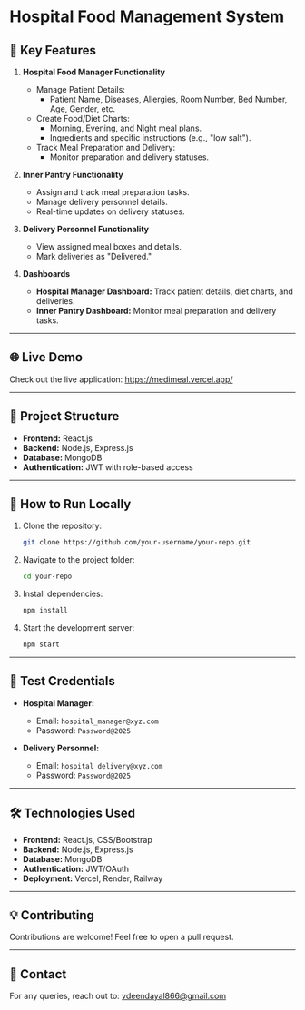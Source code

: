 # Hospital Food Management System


## 🚀 Key Features
1. **Hospital Food Manager Functionality**
   - Manage Patient Details:
     - Patient Name, Diseases, Allergies, Room Number, Bed Number, Age, Gender, etc.
   - Create Food/Diet Charts:
     - Morning, Evening, and Night meal plans.
     - Ingredients and specific instructions (e.g., "low salt").
   - Track Meal Preparation and Delivery:
     - Monitor preparation and delivery statuses.

2. **Inner Pantry Functionality**
   - Assign and track meal preparation tasks.
   - Manage delivery personnel details.
   - Real-time updates on delivery statuses.

3. **Delivery Personnel Functionality**
   - View assigned meal boxes and details.
   - Mark deliveries as "Delivered."

4. **Dashboards**
   - **Hospital Manager Dashboard:** Track patient details, diet charts, and deliveries.
   - **Inner Pantry Dashboard:** Monitor meal preparation and delivery tasks.

---

## 🌐 Live Demo
Check out the live application: https://medimeal.vercel.app/

---

## 📂 Project Structure
- **Frontend:** React.js
- **Backend:** Node.js, Express.js
- **Database:** MongoDB
- **Authentication:** JWT with role-based access

---

## 🚦 How to Run Locally
1. Clone the repository:
   ```bash
   git clone https://github.com/your-username/your-repo.git
   ```
2. Navigate to the project folder:
   ```bash
   cd your-repo
   ```
3. Install dependencies:
   ```bash
   npm install
   ```
4. Start the development server:
   ```bash
   npm start
   ```

---

## 🔑 Test Credentials
- **Hospital Manager:**
  - Email: `hospital_manager@xyz.com`
  - Password: `Password@2025`

- **Delivery Personnel:**
  - Email: `hospital_delivery@xyz.com`
  - Password: `Password@2025`

---

## 🛠 Technologies Used
- **Frontend:** React.js, CSS/Bootstrap
- **Backend:** Node.js, Express.js
- **Database:** MongoDB
- **Authentication:** JWT/OAuth
- **Deployment:** Vercel, Render, Railway

---

## 💡 Contributing
Contributions are welcome! Feel free to open a pull request.

---

## 📧 Contact
For any queries, reach out to: vdeendayal866@gmail.com
